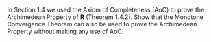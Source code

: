 In Section 1.4 we used the Axiom of Completeness (AoC) to prove the Archimedean Property of $`\mathbf{R}`$ (Theorem 1.4.2). Show that the Monotone Convergence Theorem can also be used to prove the Archimedean Property without making any use of AoC.
